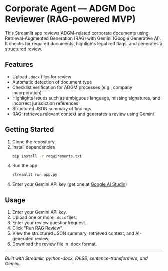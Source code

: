 # Corporate Agent — ADGM Doc Reviewer (RAG-powered MVP)

This Streamlit app reviews ADGM-related corporate documents using Retrieval-Augmented Generation (RAG) with Gemini (Google Generative AI).  
It checks for required documents, highlights legal red flags, and generates a structured review.

## Features

- Upload `.docx` files for review
- Automatic detection of document type
- Checklist verification for ADGM processes (e.g., company incorporation)
- Highlights issues such as ambiguous language, missing signatures, and incorrect jurisdiction references
- Structured JSON summary of findings
- RAG: retrieves relevant context and generates a review using Gemini

## Getting Started

1. Clone the repository  
2. Install dependencies  
   ```sh
   pip install -r requirements.txt
   ```
3. Run the app  
   ```sh
   streamlit run app.py
   ```
4. Enter your Gemini API key (get one at [Google AI Studio](https://aistudio.google.com/app/apikey))

## Usage

1. Enter your Gemini API key.
2. Upload one or more `.docx` files.
3. Enter your review question/request.
4. Click "Run RAG Review".
5. View the structured JSON summary, retrieved context, and AI-generated review.
6. Download the review file in  .docx format.
---

*Built with Streamlit, python-docx, FAISS, sentence-transformers, and Gemini.*

